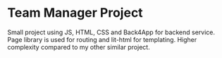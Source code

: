 # Team Manager Project

Small project using JS, HTML, CSS and Back4App for backend service. Page library is used for routing and lit-html for templating.
Higher complexity compared to my other similar project.
